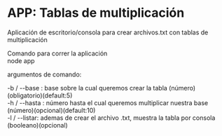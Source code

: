 # APP: Tablas de multiplicación

Aplicación de escritorio/consola para crear archivos.txt con tablas de multiplicación

Comando para correr la aplicación\
node app

argumentos de comando:

-b / --base : base sobre la cual queremos crear la tabla (número)(obligatorio)(default:5)\
-h / --hasta : número hasta el cual queremos multiplicar nuestra base (número)(opcional)(default:10)\
-l / --listar: ademas de crear el archivo .txt, muestra la tabla por consola (booleano)(opcional)
